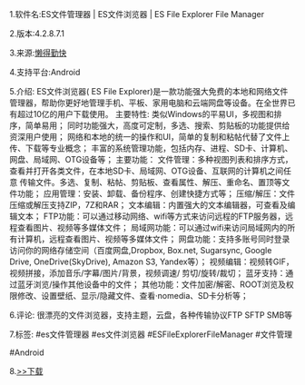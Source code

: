 1.软件名:ES文件管理器 | ES文件浏览器 | ES File Explorer File Manager

2.版本:4.2.8.7.1

3.来源:[懒得勤快](https://ldqk.xyz/1926)

4.支持平台:Android

5.介绍:
ES文件浏览器( ES File Explorer)是一款功能强大免费的本地和网络文件管理器，帮助你更好地管理手机、平板、家用电脑和云端网盘等设备。在全世界已有超过10亿的用户下载使用。
主要特性:
类似Windows的平易UI，多视图和排序，简单易用；
同时功能强大，高度可定制，多选、搜索、剪贴板的功能提供给资深用户使用；
网络和本地的统一的操作和UI，简单的复制和粘帖代替了文件上传、下载等专业概念；
丰富的系统管理功能，包括内存、进程、SD卡、计算机、网盘、局域网、OTG设备等；
主要功能：
文件管理：多种视图列表和排序方式，查看并打开各类文件，在本地SD卡、局域网、OTG设备、互联网的计算机之间任意 传输文件。多选、复制、粘帖、剪贴板、查看属性、解压、重命名、置顶等文件功能；
应用管理：安装、卸载、备份程序、创建快捷方式等；
压缩/解压：文件压缩或解压支持ZIP，7Z和RAR；
文本编辑：内置强大的文本编辑器，可查看及编辑文本；
FTP功能：可以通过移动网络、wifi等方式来访问远程的FTP服务器，远程查看图片、视频等多媒体文件；
局域网功能：可以通过wifi来访问局域网内的所有计算机，远程查看图片、视频等多媒体文件；
网盘功能：支持多账号同时登录访问你的网络存储空间（百度网盘,Dropbox, Box.net, Sugarsync, Google Drive, OneDrive(SkyDrive), Amazon S3, Yandex等）；
视频编辑：视频转GIF，视频拼接，添加音乐/字幕/图片/背景，视频调速/ 剪切/旋转/裁切；
蓝牙支持：通过蓝牙浏览/操作其他设备中的文件；
其他功能：文件加密/解密、ROOT浏览及权限修改、设置壁纸、显示/隐藏文件、查看·nomedia、SD卡分析等；

6.评论:
很漂亮的文件浏览器，支持主题，云盘，各种传输协议FTP
SFTP SMB等

7.标签:
#es文件管理器 #es文件浏览器 #ESFileExplorerFileManager #文件管理

#Android

8.[>>下载](https://t.me/GoojoeShare/24)
